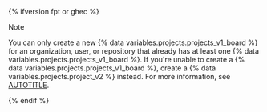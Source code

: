 {% ifversion fpt or ghec %}

> [!NOTE]
> You can only create a new {% data variables.projects.projects_v1_board %} for an organization, user, or repository that already has at least one {% data variables.projects.projects_v1_board %}. If you're unable to create a {% data variables.projects.projects_v1_board %}, create a {% data variables.projects.project_v2 %} instead. For more information, see [AUTOTITLE](/issues/planning-and-tracking-with-projects/creating-projects/creating-a-project).

{% endif %}
